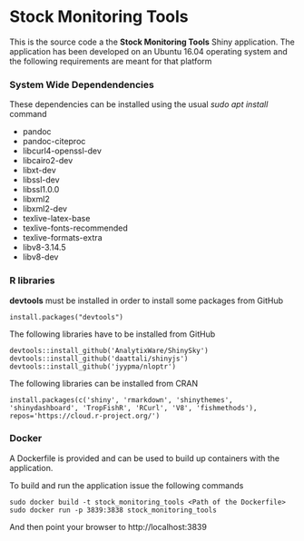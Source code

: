 # Stock Monitoring Tools
This is the source code a the **Stock Monitoring Tools** Shiny application.
The application has been developed on an Ubuntu 16.04 operating system and the following requirements are meant for that platform

### System Wide Dependendencies
These dependencies can be installed using the usual *sudo apt install* command

- pandoc
- pandoc-citeproc
- libcurl4-openssl-dev
- libcairo2-dev
- libxt-dev
- libssl-dev
- libssl1.0.0
- libxml2 
- libxml2-dev 
- texlive-latex-base 
- texlive-fonts-recommended 
- texlive-formats-extra 
- libv8-3.14.5 
- libv8-dev

### R libraries
**devtools** must be installed in order to install some packages from GitHub
```
install.packages("devtools")
```
The following libraries have to be installed from GitHub
```
devtools::install_github('AnalytixWare/ShinySky')
devtools::install_github('daattali/shinyjs')
devtools::install_github('jyypma/nloptr')
```
The following libraries can be installed from CRAN
```
install.packages(c('shiny', 'rmarkdown', 'shinythemes', 'shinydashboard', 'TropFishR', 'RCurl', 'V8', 'fishmethods'), repos='https://cloud.r-project.org/')
```

### Docker
A Dockerfile is provided and can be used to build up containers with the application.

To build and run the application issue the following commands
```
sudo docker build -t stock_monitoring_tools <Path of the Dockerfile>
sudo docker run -p 3839:3838 stock_monitoring_tools
```

And then point your browser to http://localhost:3839